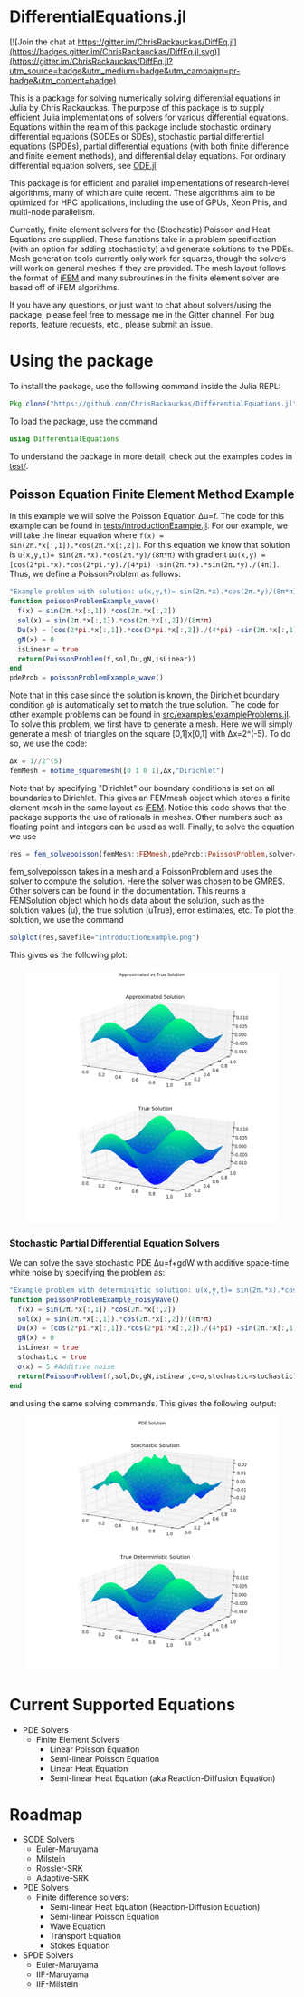 # DifferentialEquations.jl

[![Join the chat at https://gitter.im/ChrisRackauckas/DiffEq.jl](https://badges.gitter.im/ChrisRackauckas/DiffEq.jl.svg)](https://gitter.im/ChrisRackauckas/DiffEq.jl?utm_source=badge&utm_medium=badge&utm_campaign=pr-badge&utm_content=badge)

This is a package for solving numerically solving differential equations in Julia by Chris Rackauckas. The purpose of this package is to supply efficient Julia implementations of solvers for various differential equations. Equations within the realm of this package include stochastic ordinary differential equations (SODEs or SDEs), stochastic partial differential equations (SPDEs), partial differential equations (with both finite difference and finite element methods), and differential delay equations. For ordinary differential equation solvers, see [ODE.jl](https://github.com/JuliaLang/ODE.jl)

This package is for efficient and parallel implementations of research-level algorithms, many of which are quite recent. These algorithms aim to be optimized for HPC applications, including the use of GPUs, Xeon Phis, and multi-node parallelism.

Currently, finite element solvers for the (Stochastic) Poisson and Heat Equations are supplied. These functions take in a problem specification (with an option for adding stochasticity) and generate solutions to the PDEs. Mesh generation tools currently only work for squares, though the solvers will work on general meshes if they are provided. The mesh layout follows the format of [iFEM](http://www.math.uci.edu/~chenlong/programming.html) and many subroutines in the finite element solver are based off of iFEM algorithms.

If you have any questions, or just want to chat about solvers/using the package, please feel free to message me in the Gitter channel. For bug reports, feature requests, etc., please submit an issue.

# Using the package

To install the package, use the following command inside the Julia REPL:
```julia
Pkg.clone("https://github.com/ChrisRackauckas/DifferentialEquations.jl")
```

To load the package, use the command

```julia
using DifferentialEquations
```

To understand the package in more detail, check out the examples codes in [test/](test/).

## Poisson Equation Finite Element Method Example

In this example we will solve the Poisson Equation Δu=f. The code for this example can be found in [tests/introductionExample.jl](tests/introductionExample.jl). For our example, we will take the linear equation where `f(x) = sin(2π.*x[:,1]).*cos(2π.*x[:,2])`. For this equation we know that solution is `u(x,y,t)= sin(2π.*x).*cos(2π.*y)/(8π*π)` with gradient `Du(x,y) = [cos(2*pi.*x).*cos(2*pi.*y)./(4*pi) -sin(2π.*x).*sin(2π.*y)./(4π)]`. Thus, we define a PoissonProblem as follows:

```julia
"Example problem with solution: u(x,y,t)= sin(2π.*x).*cos(2π.*y)/(8π*π)"
function poissonProblemExample_wave()
  f(x) = sin(2π.*x[:,1]).*cos(2π.*x[:,2])
  sol(x) = sin(2π.*x[:,1]).*cos(2π.*x[:,2])/(8π*π)
  Du(x) = [cos(2*pi.*x[:,1]).*cos(2*pi.*x[:,2])./(4*pi) -sin(2π.*x[:,1]).*sin(2π.*x[:,2])./(4π)]
  gN(x) = 0
  isLinear = true
  return(PoissonProblem(f,sol,Du,gN,isLinear))
end
pdeProb = poissonProblemExample_wave()
```

Note that in this case since the solution is known, the Dirichlet boundary condition `gD` is automatically set to match the true solution. The code for other example problems can be found in [src/examples/exampleProblems.jl](src/examples/exampleProblems.jl). To solve this problem, we first have to generate a mesh. Here we will simply generate a mesh of triangles on the square [0,1]x[0,1] with Δx=2^(-5). To do so, we use the code:

```julia
Δx = 1//2^(5)
femMesh = notime_squaremesh([0 1 0 1],Δx,"Dirichlet")
```

Note that by specifying "Dirichlet" our boundary conditions is set on all boundaries to Dirichlet. This gives an FEMmesh object which stores a finite element mesh in the same layout as [iFEM](http://www.math.uci.edu/~chenlong/programming.html). Notice this code shows that the package supports the use of rationals in meshes. Other numbers such as floating point and integers can be used as well. Finally, to solve the equation we use

```julia
res = fem_solvepoisson(femMesh::FEMmesh,pdeProb::PoissonProblem,solver="GMRES")
```

fem_solvepoisson takes in a mesh and a PoissonProblem and uses the solver to compute the solution. Here the solver was chosen to be GMRES. Other solvers can be found in the documentation. This reurns a FEMSolution object which holds data about the solution, such as the solution values (u), the true solution (uTrue), error estimates, etc. To plot the solution, we use the command

```julia
solplot(res,savefile="introductionExample.png")
```

This gives us the following plot:

<div style="text-align:center">
<img src="/src/examples/introductionExample.png" width="450" />
</div>

### Stochastic Partial Differential Equation Solvers

We can solve the save stochastic PDE Δu=f+gdW with additive space-time white noise by specifying the problem as:

```julia
"Example problem with deterministic solution: u(x,y,t)= sin(2π.*x).*cos(2π.*y)/(8π*π)"
function poissonProblemExample_noisyWave()
  f(x) = sin(2π.*x[:,1]).*cos(2π.*x[:,2])
  sol(x) = sin(2π.*x[:,1]).*cos(2π.*x[:,2])/(8π*π)
  Du(x) = [cos(2*pi.*x[:,1]).*cos(2*pi.*x[:,2])./(4*pi) -sin(2π.*x[:,1]).*sin(2π.*x[:,2])./(4π)]
  gN(x) = 0
  isLinear = true
  stochastic = true
  σ(x) = 5 #Additive noise
  return(PoissonProblem(f,sol,Du,gN,isLinear,σ=σ,stochastic=stochastic))
end
```

and using the same solving commands. This gives the following output:

<div style="text-align:center">
<img src="/src/examples/introductionStochasticExample.png" width="450" />
</div>

# Current Supported Equations
* PDE Solvers
  * Finite Element Solvers
    * Linear Poisson Equation
    * Semi-linear Poisson Equation
    * Linear Heat Equation
    * Semi-linear Heat Equation (aka Reaction-Diffusion Equation)

# Roadmap
* SODE Solvers
  * Euler-Maruyama
  * Milstein
  * Rossler-SRK
  * Adaptive-SRK
* PDE Solvers
  * Finite difference solvers:
    * Semi-linear Heat Equation (Reaction-Diffusion Equation)
    * Semi-linear Poisson Equation
    * Wave Equation
    * Transport Equation
    * Stokes Equation
* SPDE Solvers
  * Euler-Maruyama
  * IIF-Maruyama
  * IIF-Milstein
